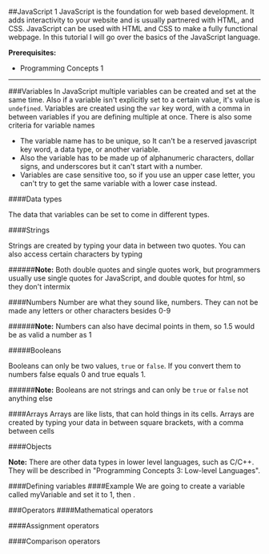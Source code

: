 
##JavaScript 1
JavaScript is the foundation for web based development. It adds interactivity to your website and is usually partnered with HTML, and CSS. JavaScript can be used with HTML and CSS to make a fully functional webpage. In this tutorial I will go over the basics of the JavaScript language.

**Prerequisites:**

- Programming Concepts 1


----------


###Variables
In JavaScript multiple variables can be created and set at the same time. Also if a variable isn't explicitly set to a certain value, it's value is  `undefined`. Variables are created using the `var` key word, with a comma in between variables if you are defining multiple at once. There is also some criteria for variable names


 - The variable name has to be unique, so It can't be a reserved javascript key word, a data type, or another variable.
 - Also the variable has to be made up of alphanumeric characters, dollar signs, and underscores but it can't start with a number.
 - Variables are case sensitive too, so if you use an upper case letter, you can't try to get the same variable with a lower case instead.
 

####Data types

The data that variables can be set to come in different types. 

####Strings

Strings are created by typing your data in between two quotes. You can also access certain characters by typing

######**Note:** Both double quotes and single quotes work, but programmers usually use single quotes for JavaScript, and double quotes for html, so they don't intermix  

####Numbers
Number are what they sound like, numbers. They can not be made any letters or other characters besides 0-9

######**Note:** Numbers can also have decimal points in them, so 1.5 would be as valid a number as 1 

#####Booleans

Booleans can only be two values, `true` or `false`. If you convert them to numbers false equals 0 and true equals 1.

######**Note:** Booleans are not strings and can only be `true` or `false` not anything else

####Arrays
Arrays are like lists, that can hold things in its cells. Arrays are created by typing your data in between square brackets, with a comma between cells
 
####Objects

**Note:** There are other data types in lower level languages, such as C/C++. They will be described in "Programming Concepts 3: Low-level Languages".

####Defining variables
####Example
We are going to create a variable called myVariable and set it to 1, then .

###Operators
####Mathematical operators 



####Assignment operators



####Comparison operators


